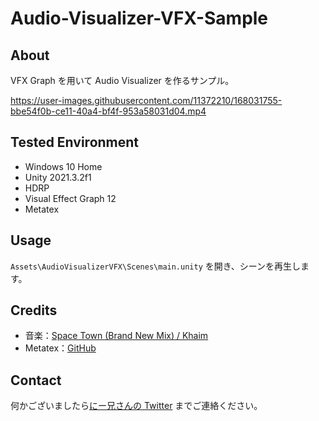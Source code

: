 # Audio-Visualizer-VFX-Sample

## About

VFX Graph を用いて Audio Visualizer を作るサンプル。

https://user-images.githubusercontent.com/11372210/168031755-bbe54f0b-ce11-40a4-bf4f-953a58031d04.mp4

## Tested Environment

- Windows 10 Home
- Unity 2021.3.2f1
- HDRP
- Visual Effect Graph 12
- Metatex

## Usage

`Assets\AudioVisualizerVFX\Scenes\main.unity`
を開き、シーンを再生します。

## Credits

- 音楽：[Space Town (Brand New Mix) / Khaim](https://dova-s.jp/bgm/play4000.html)
- Metatex：[GitHub](https://github.com/keijiro/Metatex)

## Contact

何かございましたら[にー兄さんの Twitter](https://twitter.com/ninisan_drumath)
までご連絡ください。
